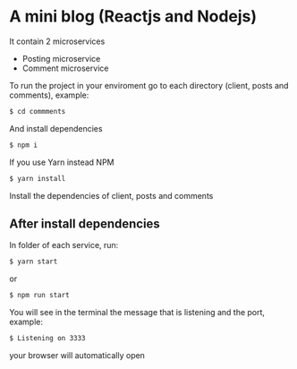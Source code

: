 # A mini blog (Reactjs and Nodejs)

It contain 2 microservices
- Posting microservice
- Comment microservice

To run the project in your enviroment go to each directory (client, posts and comments),
example:
```bash
$ cd commments
```
And install dependencies
```bash
$ npm i
```
If you use Yarn instead NPM
```bash
$ yarn install
```
Install the dependencies of client, posts and comments

## After install dependencies
In folder of each service, run:
```bash
$ yarn start
```
or
```bash
$ npm run start
```
You will see in the terminal the message that is listening and the port, example:
```bash
$ Listening on 3333
```
your browser will automatically open
